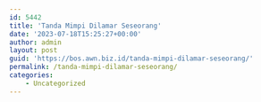 ```yaml
---
id: 5442
title: 'Tanda Mimpi Dilamar Seseorang'
date: '2023-07-18T15:25:27+00:00'
author: admin
layout: post
guid: 'https://bos.awn.biz.id/tanda-mimpi-dilamar-seseorang/'
permalink: /tanda-mimpi-dilamar-seseorang/
categories:
    - Uncategorized
---
```


